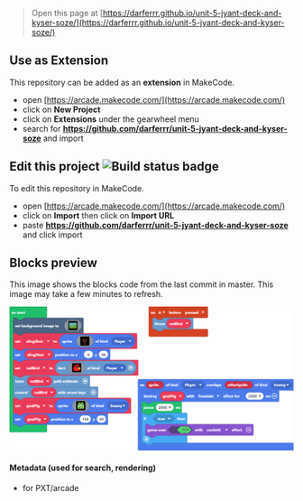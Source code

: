  


> Open this page at [https://darferrr.github.io/unit-5-jyant-deck-and-kyser-soze/](https://darferrr.github.io/unit-5-jyant-deck-and-kyser-soze/)

## Use as Extension

This repository can be added as an **extension** in MakeCode.

* open [https://arcade.makecode.com/](https://arcade.makecode.com/)
* click on **New Project**
* click on **Extensions** under the gearwheel menu
* search for **https://github.com/darferrr/unit-5-jyant-deck-and-kyser-soze** and import

## Edit this project ![Build status badge](https://github.com/darferrr/unit-5-jyant-deck-and-kyser-soze/workflows/MakeCode/badge.svg)

To edit this repository in MakeCode.

* open [https://arcade.makecode.com/](https://arcade.makecode.com/)
* click on **Import** then click on **Import URL**
* paste **https://github.com/darferrr/unit-5-jyant-deck-and-kyser-soze** and click import

## Blocks preview

This image shows the blocks code from the last commit in master.
This image may take a few minutes to refresh.

![A rendered view of the blocks](https://github.com/darferrr/unit-5-jyant-deck-and-kyser-soze/raw/master/.github/makecode/blocks.png)

#### Metadata (used for search, rendering)

* for PXT/arcade
<script src="https://makecode.com/gh-pages-embed.js"></script><script>makeCodeRender("{{ site.makecode.home_url }}", "{{ site.github.owner_name }}/{{ site.github.repository_name }}");</script>
